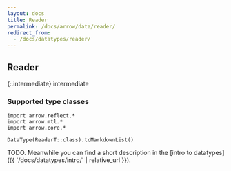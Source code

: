 ```yaml
---
layout: docs
title: Reader
permalink: /docs/arrow/data/reader/
redirect_from:
  - /docs/datatypes/reader/
---
```


## Reader

{:.intermediate}
intermediate

### Supported type classes

```kotlin:ank:replace
import arrow.reflect.*
import arrow.mtl.*
import arrow.core.*

DataType(ReaderT::class).tcMarkdownList()
```

TODO. Meanwhile you can find a short description in the [intro to datatypes]({{ '/docs/datatypes/intro/' | relative_url }}).
